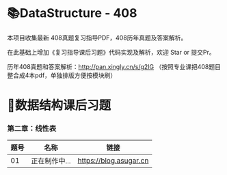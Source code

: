 # 📚DataStructure - 408

本项目收集最新 408真题复习指导PDF，408历年真题及答案解析。

在此基础上增加《复习指导课后习题》代码实现及解析，欢迎 Star or 提交Pr。

历年408真题和答案解析：http://pan.xingly.cn/s/g2IG （按照专业课把408题目整合成4本pdf，单独排版方便按模块刷）

# 📝数据结构课后习题
### 第二章：线性表
| 题号  | 名称       | 链接                     |
|-----|----------|------------------------|
| 01  | 正在制作中... | https://blog.asugar.cn |
